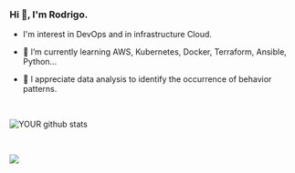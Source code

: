 
### Hi 👋, I'm Rodrigo.

- I'm interest in DevOps and in infrastructure Cloud.

- 🌱 I’m currently learning AWS, Kubernetes, Docker, Terraform, Ansible, Python...

- 🔭 I appreciate data analysis to identify the occurrence of behavior patterns. 

<br/>

![YOUR github stats](https://github-readme-stats.vercel.app/api?username=rodrigoemereciano&theme=chartreuse-dark&show_icons=true)

<br />

[<img src="https://img.shields.io/badge/linkedin-%230077B5.svg?&style=for-the-badge&logo=linkedin&logoColor=white" />](https://www.linkedin.com/in/rodrigo-emereciano-a7003780/)

